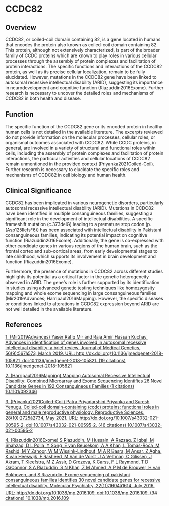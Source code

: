 # CCDC82

## Overview
CCDC82, or coiled-coil domain containing 82, is a gene located in humans that encodes the protein also known as coiled-coil domain containing 82. This protein, although not extensively characterized, is part of the broader family of CCDC proteins which are known to play roles in various cellular processes through the assembly of protein complexes and facilitation of protein interactions. The specific functions and interactions of the CCDC82 protein, as well as its precise cellular localization, remain to be fully elucidated. However, mutations in the CCDC82 gene have been linked to autosomal recessive intellectual disability (ARID), suggesting its importance in neurodevelopment and cognitive function (Riazuddin2016Exome). Further research is necessary to uncover the detailed roles and mechanisms of CCDC82 in both health and disease.

## Function
The specific function of the CCDC82 gene or its encoded protein in healthy human cells is not detailed in the available literature. The excerpts reviewed do not provide information on the molecular processes, cellular roles, or organismal outcomes associated with CCDC82. While CCDC proteins, in general, are involved in a variety of structural and functional roles within cells, including the assembly of protein complexes and facilitation of protein interactions, the particular activities and cellular locations of CCDC82 remain unmentioned in the provided context (Priyanka2021Coiled-Coil). Further research is necessary to elucidate the specific roles and mechanisms of CCDC82 in cell biology and human health.

## Clinical Significance
CCDC82 has been implicated in various neurogenetic disorders, particularly autosomal recessive intellectual disability (ARID). Mutations in CCDC82 have been identified in multiple consanguineous families, suggesting a significant role in the development of intellectual disabilities. A specific frameshift mutation (c.373delG) leading to a premature stop codon (p.(Asp125Ilefs*6)) has been associated with intellectual disability in Pakistani consanguineous families, indicating its potential impact on cognitive function (Riazuddin2016Exome). Additionally, the gene is co-expressed with other candidate genes in various regions of the human brain, such as the frontal cortex and sub-cortical areas, from early developmental stages to late childhood, which supports its involvement in brain development and function (Riazuddin2016Exome).

Furthermore, the presence of mutations in CCDC82 across different studies highlights its potential as a critical factor in the genetic heterogeneity observed in ARID. The gene's role is further supported by its identification in studies using advanced genetic testing techniques like homozygosity mapping and whole exome sequencing in large consanguineous families (Mir2019Advances; Harripaul2016Mapping). However, the specific diseases or conditions linked to alterations in CCDC82 expression beyond ARID are not well detailed in the available literature.


## References


[1. (Mir2019Advances) Yaser Rafiq Mir and Raja Amir Hassan Kuchay. Advances in identification of genes involved in autosomal recessive intellectual disability: a brief review. Journal of Medical Genetics, 56(9):567â573, March 2019. URL: http://dx.doi.org/10.1136/jmedgenet-2018-105821, doi:10.1136/jmedgenet-2018-105821. (19 citations) 10.1136/jmedgenet-2018-105821](https://doi.org/10.1136/jmedgenet-2018-105821)

[2. (Harripaul2016Mapping) Mapping Autosomal Recessive Intellectual Disability: Combined Microarray and Exome Sequencing Identifies 26 Novel Candidate Genes in 192 Consanguineous Families (1 citations) 10.1101/092346](https://doi.org/10.1101/092346)

[3. (Priyanka2021Coiled-Coil) Patra Priyadarshini Priyanka and Suresh Yenugu. Coiled-coil domain-containing (ccdc) proteins: functional roles in general and male reproductive physiology. Reproductive Sciences, 28(10):2725â2734, May 2021. URL: http://dx.doi.org/10.1007/s43032-021-00595-2, doi:10.1007/s43032-021-00595-2. (46 citations) 10.1007/s43032-021-00595-2](https://doi.org/10.1007/s43032-021-00595-2)

[4. (Riazuddin2016Exome) S Riazuddin, M Hussain, A Razzaq, Z Iqbal, M Shahzad, D L Polla, Y Song, E van Beusekom, A A Khan, L Tomas-Roca, M Rashid, M Y Zahoor, W M Wissink-Lindhout, M A R Basra, M Ansar, Z Agha, K van Heeswijk, F Rasheed, M Van de Vorst, J A Veltman, C Gilissen, J Akram, T Kleefstra, M Z Assir, D Grozeva, K Carss, F L Raymond, T D OâConnor, S A Riazuddin, S N Khan, Z M Ahmed, A P M de Brouwer, H van Bokhoven, and S Riazuddin. Exome sequencing of pakistani consanguineous families identifies 30 novel candidate genes for recessive intellectual disability. Molecular Psychiatry, 22(11):1604â1614, July 2016. URL: http://dx.doi.org/10.1038/mp.2016.109, doi:10.1038/mp.2016.109. (94 citations) 10.1038/mp.2016.109](https://doi.org/10.1038/mp.2016.109)